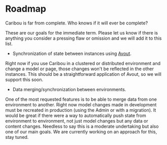 # Roadmap

Caribou is far from complete.  Who knows if it will ever be complete?

These are our goals for the immediate term.  Please let us know if there is
anything you consider a pressing flaw or omission and we will add it to this
list.

* Synchronization of state between instances using [Avout](http://avout.io/).

Right now if you use Caribou in a clustered or distributed environment and 
change a model or page, those changes won't be reflected in the other instances. 
This should be a straightforward application of Avout, so we will support this 
soon.

* Data merging/synchronization between environments.

One of the most requested features is to be able to merge data from one 
environment to another.  Right now model changes made in development must be 
recreated in production (using the Admin or with a migration).  It would be 
great if there were a way to automatically push state from environment to 
environment, not just model changes but any data or content changes.  Needless 
to say this is a moderate undertaking but also one of our main goals.  We are 
currently working on an approach for this, stay tuned. 

